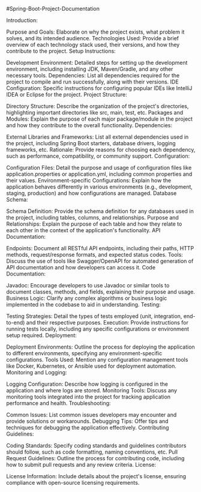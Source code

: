 #Spring-Boot-Project-Documentation

Introduction:

Purpose and Goals: Elaborate on why the project exists, what problem it solves, and its intended audience.
Technologies Used: Provide a brief overview of each technology stack used, their versions, and how they contribute to the project.
Setup Instructions:

Development Environment: Detailed steps for setting up the development environment, including installing JDK, Maven/Gradle, and any other necessary tools.
Dependencies: List all dependencies required for the project to compile and run successfully, along with their versions.
IDE Configuration: Specific instructions for configuring popular IDEs like IntelliJ IDEA or Eclipse for the project.
Project Structure:

Directory Structure: Describe the organization of the project's directories, highlighting important directories like src, main, test, etc.
Packages and Modules: Explain the purpose of each major package/module in the project and how they contribute to the overall functionality.
Dependencies:

External Libraries and Frameworks: List all external dependencies used in the project, including Spring Boot starters, database drivers, logging frameworks, etc.
Rationale: Provide reasons for choosing each dependency, such as performance, compatibility, or community support.
Configuration:

Configuration Files: Detail the purpose and usage of configuration files like application.properties or application.yml, including common properties and their values.
Environment-specific Configurations: Explain how the application behaves differently in various environments (e.g., development, staging, production) and how configurations are managed.
Database Schema:

Schema Definition: Provide the schema definition for any databases used in the project, including tables, columns, and relationships.
Purpose and Relationships: Explain the purpose of each table and how they relate to each other in the context of the application's functionality.
API Documentation:

Endpoints: Document all RESTful API endpoints, including their paths, HTTP methods, request/response formats, and expected status codes.
Tools: Discuss the use of tools like Swagger/OpenAPI for automated generation of API documentation and how developers can access it.
Code Documentation:

Javadoc: Encourage developers to use Javadoc or similar tools to document classes, methods, and fields, explaining their purpose and usage.
Business Logic: Clarify any complex algorithms or business logic implemented in the codebase to aid in understanding.
Testing:

Testing Strategies: Detail the types of tests employed (unit, integration, end-to-end) and their respective purposes.
Execution: Provide instructions for running tests locally, including any specific configurations or environment setup required.
Deployment:

Deployment Environments: Outline the process for deploying the application to different environments, specifying any environment-specific configurations.
Tools Used: Mention any configuration management tools like Docker, Kubernetes, or Ansible used for deployment automation.
Monitoring and Logging:

Logging Configuration: Describe how logging is configured in the application and where logs are stored.
Monitoring Tools: Discuss any monitoring tools integrated into the project for tracking application performance and health.
Troubleshooting:

Common Issues: List common issues developers may encounter and provide solutions or workarounds.
Debugging Tips: Offer tips and techniques for debugging the application effectively.
Contributing Guidelines:

Coding Standards: Specify coding standards and guidelines contributors should follow, such as code formatting, naming conventions, etc.
Pull Request Guidelines: Outline the process for contributing code, including how to submit pull requests and any review criteria.
License:

License Information: Include details about the project's license, ensuring compliance with open-source licensing requirements.
